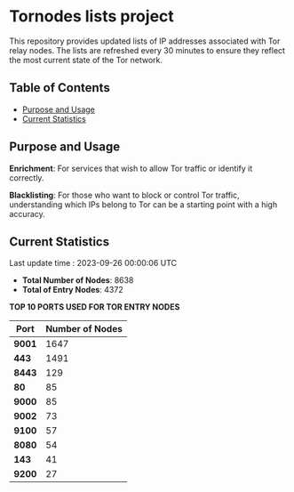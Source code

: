 # Tornodes lists project

This repository provides updated lists of IP addresses associated with Tor relay nodes. The lists are refreshed every 30 minutes to ensure they reflect the most current state of the Tor network.

## Table of Contents

- [Purpose and Usage](#purpose-and-usage)
- [Current Statistics](#current-statistics)


## Purpose and Usage

**Enrichment**: For services that wish to allow Tor traffic or identify it correctly.

**Blacklisting**: For those who want to block or control Tor traffic, understanding which IPs belong to Tor can be a starting point with a high accuracy.

## Current Statistics

Last update time : 2023-09-26 00:00:06 UTC

- **Total Number of Nodes**: 8638
- **Total of Entry Nodes**: 4372

**TOP 10 PORTS USED FOR TOR ENTRY NODES**

| **Port** | **Number of Nodes** |
|------|-----------------|
| **9001**   | 1647  |
| **443**   | 1491  |
| **8443**   | 129  |
| **80**   | 85  |
| **9000**   | 85  |
| **9002**   | 73  |
| **9100**   | 57  |
| **8080**   | 54  |
| **143**   | 41  |
| **9200**   | 27  |

